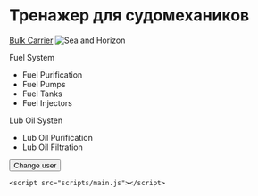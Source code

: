 <!DOCTYPE html>
<html>
  <head>
    <meta charset="utf-8">
    <title>Моя тестовая страница</title>
  </head>
  <link href="styles/style.css" rel="stylesheet" type="text/css">
  <link href='http://fonts.googleapis.com/css?family=Open+Sans' rel='stylesheet' type='text/css'>
  <body>
    <h1> Тренажер для судомехаников</h1>
    <a href="https://famous-lollipop-d15d08.netlify.app">Bulk Carrier</a>
    <img src="images/sea.jpg" alt="Sea and Horizon">
    <p> Fuel System  </p>  
    <ul> 
      <li class="fuel"> Fuel Purification </li>
      <li class="fuel"> Fuel Pumps </li>
      <li class="fuel"> Fuel Tanks </li> 
      <li class="fuel"> Fuel Injectors </li>
    </ul>
    <p> Lub Oil Systen </p>
    <ul>  
      <li class="lub-oil"> Lub Oil Purification </li>
      <li class="lub-oil"> Lub Oil Filtration </li>
    </ul>
    <button>Change user</button>

    <script src="scripts/main.js"></script>

  </body>
</html>
